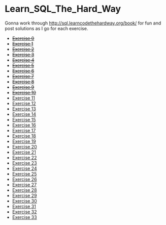 Learn_SQL_The_Hard_Way
======================

Gonna work through http://sql.learncodethehardway.org/book/ for fun and post solutions as I go for each exercise.


- ~~[Exercise 0](http://sql.learncodethehardway.org/book/ex0.html)~~
- ~~[Exercise 1](http://sql.learncodethehardway.org/book/ex1.html)~~
- ~~[Exercise 2](http://sql.learncodethehardway.org/book/ex2.html)~~
- ~~[Exercise 3](http://sql.learncodethehardway.org/book/ex3.html)~~
- ~~[Exercise 4](http://sql.learncodethehardway.org/book/ex4.html)~~
- ~~[Exercise 5](http://sql.learncodethehardway.org/book/ex5.html)~~
- ~~[Exercise 6](http://sql.learncodethehardway.org/book/ex6.html)~~
- ~~[Exercise 7](http://sql.learncodethehardway.org/book/ex7.html)~~
- ~~[Exercise 8](http://sql.learncodethehardway.org/book/ex8.html)~~
- ~~[Exercise 9](http://sql.learncodethehardway.org/book/ex9.html)~~
- ~~[Exercise 10](http://sql.learncodethehardway.org/book/ex10.html)~~
- [Exercise 11](http://sql.learncodethehardway.org/book/ex11.html)
- [Exercise 12](http://sql.learncodethehardway.org/book/ex12.html)
- [Exercise 13](http://sql.learncodethehardway.org/book/ex13.html)
- [Exercise 14](http://sql.learncodethehardway.org/book/ex14.html)
- [Exercise 15](http://sql.learncodethehardway.org/book/ex15.html)
- [Exercise 16](http://sql.learncodethehardway.org/book/ex16.html)
- [Exercise 17](http://sql.learncodethehardway.org/book/ex17.html)
- [Exercise 18](http://sql.learncodethehardway.org/book/ex18.html)
- [Exercise 19](http://sql.learncodethehardway.org/book/ex19.html)
- [Exercise 20](http://sql.learncodethehardway.org/book/ex20.html)
- [Exercise 21](http://sql.learncodethehardway.org/book/ex21.html)
- [Exercise 22](http://sql.learncodethehardway.org/book/ex22.html)
- [Exercise 23](http://sql.learncodethehardway.org/book/ex23.html)
- [Exercise 24](http://sql.learncodethehardway.org/book/ex24.html)
- [Exercise 25](http://sql.learncodethehardway.org/book/ex25.html)
- [Exercise 26](http://sql.learncodethehardway.org/book/ex26.html)
- [Exercise 27](http://sql.learncodethehardway.org/book/ex27.html)
- [Exercise 28](http://sql.learncodethehardway.org/book/ex28.html)
- [Exercise 29](http://sql.learncodethehardway.org/book/ex29.html)
- [Exercise 30](http://sql.learncodethehardway.org/book/ex30.html)
- [Exercise 31](http://sql.learncodethehardway.org/book/ex31.html)
- [Exercise 32](http://sql.learncodethehardway.org/book/ex32.html)
- [Exercise 33](http://sql.learncodethehardway.org/book/ex33.html)
